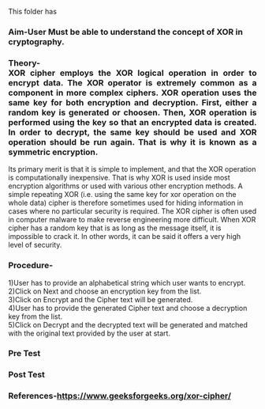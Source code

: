 This folder has <br>
### Aim-User Must be able to understand the concept of XOR in cryptography.<br>
### Theory-</b><div align="justify">XOR cipher employs the XOR logical operation in order to encrypt data. The XOR operator is extremely common as a component in more complex ciphers. XOR operation uses the same key for both encryption and decryption. First, either a random key is generated or choosen. Then, XOR operation is performed using the key so that an encrypted data is created. In order to decrypt, the same key should be used and XOR operation should be run again. That is why it is known as a symmetric encryption.<br>
Its primary merit is that it is simple to implement, and that the XOR operation is computationally inexpensive. That is why XOR is used inside most encryption algorithms or used with various other encryption methods. A simple repeating XOR (i.e. using the same key for xor operation on the whole data) cipher is therefore sometimes used for hiding information in cases where no particular security is required. The XOR cipher is often used in computer malware to make reverse engineering more difficult. When XOR cipher has a random key that is as long as the message itself, it is impossible to crack it. In other words, it can be said it offers a very high level of security.</div>
### Procedure-</br>
1)User has to provide an alphabetical string which user wants to encrypt.<br>
2)Click on Next and choose an encryption key from the list.<br>
3)Click on Encrypt and the Cipher text will be generated.<br>
4)User has to provide the generated Cipher text and choose a decryption key from the list.<br>
5)Click on Decrypt and the decrypted text will be generated and matched with the original text provided by the user at start.<br>
### Pre Test
### Post Test
### References-<b>https://www.geeksforgeeks.org/xor-cipher/
